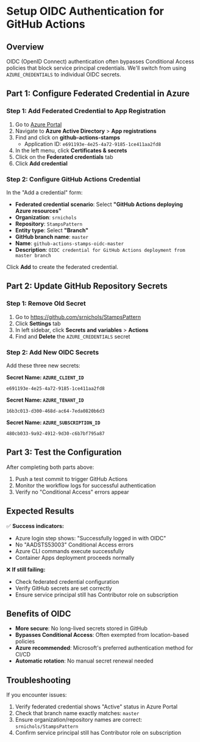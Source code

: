 # Setup OIDC Authentication for GitHub Actions

## Overview
OIDC (OpenID Connect) authentication often bypasses Conditional Access policies that block service principal credentials. We'll switch from using `AZURE_CREDENTIALS` to individual OIDC secrets.

## Part 1: Configure Federated Credential in Azure

### Step 1: Add Federated Credential to App Registration
1. Go to [Azure Portal](https://portal.azure.com)
2. Navigate to **Azure Active Directory** > **App registrations**
3. Find and click on **github-actions-stamps** 
   - Application ID: `e691193e-4e25-4a72-9185-1ce411aa2fd8`
4. In the left menu, click **Certificates & secrets**
5. Click on the **Federated credentials** tab
6. Click **Add credential**

### Step 2: Configure GitHub Actions Credential
In the "Add a credential" form:
- **Federated credential scenario**: Select **"GitHub Actions deploying Azure resources"**
- **Organization**: `srnichols`
- **Repository**: `StampsPattern`
- **Entity type**: Select **"Branch"**
- **GitHub branch name**: `master`
- **Name**: `github-actions-stamps-oidc-master`
- **Description**: `OIDC credential for GitHub Actions deployment from master branch`

Click **Add** to create the federated credential.

## Part 2: Update GitHub Repository Secrets

### Step 1: Remove Old Secret
1. Go to https://github.com/srnichols/StampsPattern
2. Click **Settings** tab
3. In left sidebar, click **Secrets and variables** > **Actions**
4. Find and **Delete** the `AZURE_CREDENTIALS` secret

### Step 2: Add New OIDC Secrets
Add these three new secrets:

**Secret Name: `AZURE_CLIENT_ID`**
```
e691193e-4e25-4a72-9185-1ce411aa2fd8
```

**Secret Name: `AZURE_TENANT_ID`**
```
16b3c013-d300-468d-ac64-7eda0820b6d3
```

**Secret Name: `AZURE_SUBSCRIPTION_ID`**  
```
480cb033-9a92-4912-9d30-c6b7bf795a87
```

## Part 3: Test the Configuration

After completing both parts above:

1. Push a test commit to trigger GitHub Actions
2. Monitor the workflow logs for successful authentication
3. Verify no "Conditional Access" errors appear

## Expected Results

✅ **Success indicators:**
- Azure login step shows: "Successfully logged in with OIDC"
- No "AADSTS53003" Conditional Access errors
- Azure CLI commands execute successfully
- Container Apps deployment proceeds normally

❌ **If still failing:**
- Check federated credential configuration
- Verify GitHub secrets are set correctly
- Ensure service principal still has Contributor role on subscription

## Benefits of OIDC
- **More secure**: No long-lived secrets stored in GitHub
- **Bypasses Conditional Access**: Often exempted from location-based policies  
- **Azure recommended**: Microsoft's preferred authentication method for CI/CD
- **Automatic rotation**: No manual secret renewal needed

## Troubleshooting
If you encounter issues:
1. Verify federated credential shows "Active" status in Azure Portal
2. Check that branch name exactly matches: `master`
3. Ensure organization/repository names are correct: `srnichols/StampsPattern`
4. Confirm service principal still has Contributor role on subscription
